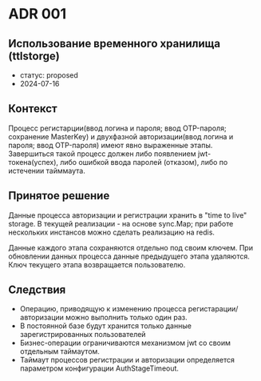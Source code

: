 # ADR 001

## Использование временного хранилища (ttlstorge)
- статус: proposed
- 2024-07-16

## Контекст
Процесс регистарции(ввод логина и пароля; ввод OTP-пароля; сохранение MasterKey) и двухфазной авторизации(ввод логина и пароля; ввод OTP-пароля) имеют явно выраженные этапы. Завершиться такой процесс должен либо появлением jwt-токена(успех), либо ошибкой ввода паролей (отказом), либо по истечении тайммаута.

## Принятое решение
Данные процесса авторизации и регистрации хранить в "time to live" storage. В текущей реализации - на основе sync.Map; при работе нескольких инстансов можно сделать реализацию на redis.

Данные каждого этапа сохраняются отдельно под своим ключем. При обновлении данных процесса данные предыдущего этапа удаляются. Ключ текущего этапа возвращается 
пользователю.

## Следствия 
 - Операцию, приводящую к изменению процесса регистарации/авторизации можно выполнить только один раз.
 - В постоянной базе будут хранится только данные зарегистрированных пользователей
 - Бизнес-операции ограничиваются механизмом jwt со своим отдельным таймаутом.
 - Таймаут процессов регистрации и авторизации определяется параметром конфигурации AuthStageTimeout.

